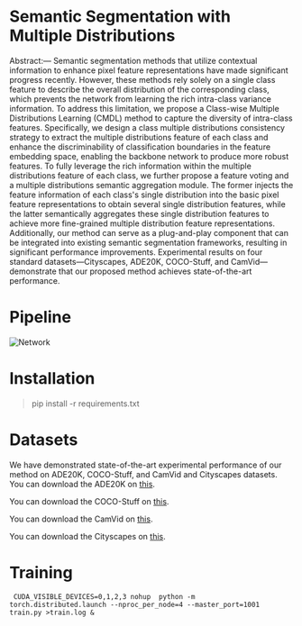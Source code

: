 # Semantic Segmentation with Multiple Distributions
  Abstract:— Semantic segmentation methods that utilize contextual information to enhance pixel feature representations have made significant progress recently. However, these methods rely solely on a single class feature to describe the overall distribution of the corresponding class, which prevents the network from learning the rich intra-class variance information. To address this limitation, we propose a Class-wise Multiple Distributions Learning (CMDL) method to capture the diversity of intra-class features. Specifically, we design a class multiple distributions consistency strategy to extract the multiple distributions feature of each class and enhance the discriminability of classification boundaries in the feature embedding space, enabling the backbone network to produce more robust features.  To fully leverage the rich information within the multiple distributions feature of each class, we further propose a feature voting and a multiple distributions semantic aggregation module. The former injects the feature information of each class's single distribution into the basic pixel feature representations to obtain several single distribution features, while the latter  semantically aggregates these single distribution features to achieve more  fine-grained multiple distribution feature representations. Additionally, our method can serve as a plug-and-play component that can be integrated into existing semantic segmentation frameworks, resulting in significant performance improvements. Experimental results on four standard datasets—Cityscapes, ADE20K, COCO-Stuff, and CamVid—demonstrate that our proposed method achieves state-of-the-art performance.
  

# Pipeline
 ![Network](https://github.com/MKSAQW/MLCL/blob/main/Network.png)

 # Installation
> pip install -r requirements.txt

# Datasets
We have demonstrated state-of-the-art experimental performance of our method on ADE20K, COCO-Stuff, and CamVid and Cityscapes datasets.
You can download the ADE20K on [this](https://groups.csail.mit.edu/vision/datasets/ADE20K).

You can download the COCO-Stuff on [this](https://github.com/nightrome/cocostuff10k).

You can download the CamVid on [this](https://download.csdn.net/download/u011406896/87764336?utm_source=bbsseo&ydreferer=aHR0cHM6Ly9iYnMuY3Nkbi5uZXQvdG9waWNzLzYxNTQ4OTU2Ng%3D%3D).

You can download the Cityscapes on [this](https://www.cityscapes-dataset.com/).


# Training 
     CUDA_VISIBLE_DEVICES=0,1,2,3 nohup  python -m torch.distributed.launch --nproc_per_node=4 --master_port=1001   train.py >train.log &


